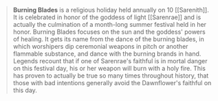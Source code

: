 > **Burning Blades** is a religious holiday held annually on 10 [[Sarenith]].  It is celebrated in honor of the goddess of light [[Sarenrae]] and is actually the culmination of a month-long summer festival held in her honor.  Burning Blades focuses on the sun and the goddess' powers of healing.  It gets its name from the dance of the burning blades, in which worshipers dip ceremonial weapons in pitch or another flammable substance, and dance with the burning brands in hand.  Legends recount that if one of Sarenrae's faithful is in mortal danger on this festival day, his or her weapon will burn with a holy fire.  This has proven to actually be true so many times throughout history, that those with bad intentions generally avoid the Dawnflower's faithful on this day.







